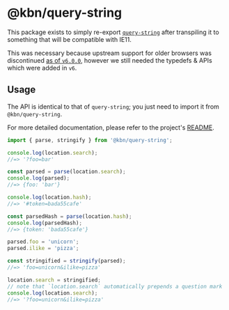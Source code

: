 # @kbn/query-string

This package exists to simply re-export [`query-string`](https://github.com/sindresorhus/query-string)
after transpiling it to something that will be compatible with IE11.

This was necessary because upstream support for older browsers was discontinued
[as of `v6.0.0`](https://github.com/sindresorhus/query-string/releases/tag/v6.0.0), however we
still needed the typedefs & APIs which were added in `v6`.

## Usage
The API is identical to that of `query-string`; you just need to import it from `@kbn/query-string`.

For more detailed documentation, please refer to the project's
[README](https://github.com/sindresorhus/query-string/blob/master/readme.md).

```js
import { parse, stringify } from '@kbn/query-string';

console.log(location.search);
//=> '?foo=bar'

const parsed = parse(location.search);
console.log(parsed);
//=> {foo: 'bar'}

console.log(location.hash);
//=> '#token=bada55cafe'

const parsedHash = parse(location.hash);
console.log(parsedHash);
//=> {token: 'bada55cafe'}

parsed.foo = 'unicorn';
parsed.ilike = 'pizza';

const stringified = stringify(parsed);
//=> 'foo=unicorn&ilike=pizza'

location.search = stringified;
// note that `location.search` automatically prepends a question mark
console.log(location.search);
//=> '?foo=unicorn&ilike=pizza'
```
